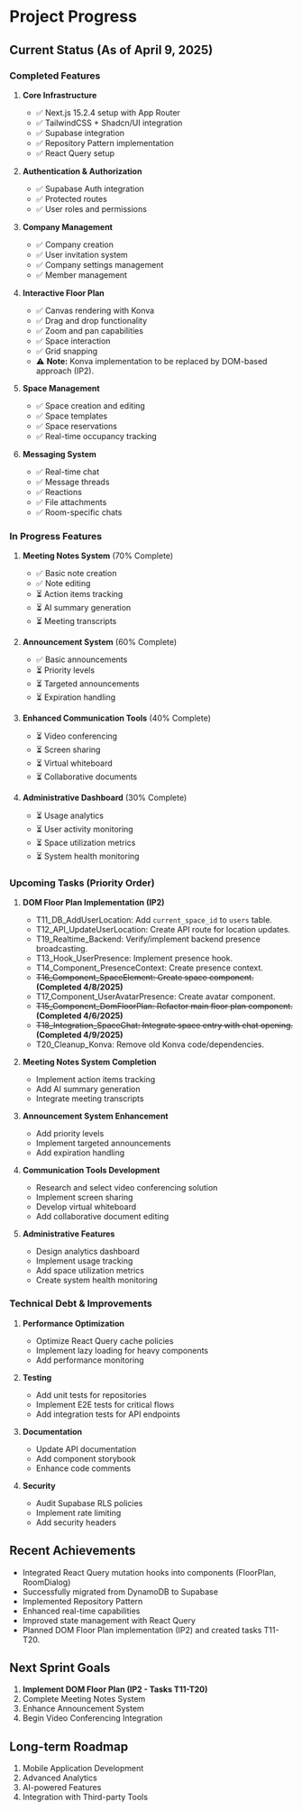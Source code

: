# Project Progress

## Current Status (As of April 9, 2025)

### Completed Features
1. **Core Infrastructure**
   - ✅ Next.js 15.2.4 setup with App Router
   - ✅ TailwindCSS + Shadcn/UI integration
   - ✅ Supabase integration
   - ✅ Repository Pattern implementation
   - ✅ React Query setup

2. **Authentication & Authorization**
   - ✅ Supabase Auth integration
   - ✅ Protected routes
   - ✅ User roles and permissions

3. **Company Management**
   - ✅ Company creation
   - ✅ User invitation system
   - ✅ Company settings management
   - ✅ Member management

4. **Interactive Floor Plan**
   - ✅ Canvas rendering with Konva
   - ✅ Drag and drop functionality
   - ✅ Zoom and pan capabilities
   - ✅ Space interaction
   - ✅ Grid snapping
   - ⚠️ **Note:** Konva implementation to be replaced by DOM-based approach (IP2).

5. **Space Management**
   - ✅ Space creation and editing
   - ✅ Space templates
   - ✅ Space reservations
   - ✅ Real-time occupancy tracking

6. **Messaging System**
   - ✅ Real-time chat
   - ✅ Message threads
   - ✅ Reactions
   - ✅ File attachments
   - ✅ Room-specific chats

### In Progress Features

1. **Meeting Notes System** (70% Complete)
   - ✅ Basic note creation
   - ✅ Note editing
   - ⏳ Action items tracking
   - ⏳ AI summary generation
   - ⏳ Meeting transcripts

2. **Announcement System** (60% Complete)
   - ✅ Basic announcements
   - ⏳ Priority levels
   - ⏳ Targeted announcements
   - ⏳ Expiration handling

3. **Enhanced Communication Tools** (40% Complete)
   - ⏳ Video conferencing
   - ⏳ Screen sharing
   - ⏳ Virtual whiteboard
   - ⏳ Collaborative documents

4. **Administrative Dashboard** (30% Complete)
   - ⏳ Usage analytics
   - ⏳ User activity monitoring
   - ⏳ Space utilization metrics
   - ⏳ System health monitoring

### Upcoming Tasks (Priority Order)

1.  **DOM Floor Plan Implementation (IP2)**
    *   T11_DB_AddUserLocation: Add `current_space_id` to `users` table.
    *   T12_API_UpdateUserLocation: Create API route for location updates.
    *   T19_Realtime_Backend: Verify/implement backend presence broadcasting.
    *   T13_Hook_UserPresence: Implement presence hook.
    *   T14_Component_PresenceContext: Create presence context.
    *   ~~T16_Component_SpaceElement: Create space component.~~ **(Completed 4/8/2025)**
    *   T17_Component_UserAvatarPresence: Create avatar component.
    *   ~~T15_Component_DomFloorPlan: Refactor main floor plan component.~~ **(Completed 4/6/2025)**
    *   ~~T18_Integration_SpaceChat: Integrate space entry with chat opening.~~ **(Completed 4/9/2025)**
    *   T20_Cleanup_Konva: Remove old Konva code/dependencies.

2.  **Meeting Notes System Completion**
    *   Implement action items tracking
    *   Add AI summary generation
    *   Integrate meeting transcripts

3.  **Announcement System Enhancement**
    *   Add priority levels
    *   Implement targeted announcements
    *   Add expiration handling

4.  **Communication Tools Development**
    *   Research and select video conferencing solution
    *   Implement screen sharing
    *   Develop virtual whiteboard
    *   Add collaborative document editing

5.  **Administrative Features**
    *   Design analytics dashboard
    *   Implement usage tracking
    *   Add space utilization metrics
    *   Create system health monitoring

### Technical Debt & Improvements

1. **Performance Optimization**
   - Optimize React Query cache policies
   - Implement lazy loading for heavy components
   - Add performance monitoring

2. **Testing**
   - Add unit tests for repositories
   - Implement E2E tests for critical flows
   - Add integration tests for API endpoints

3. **Documentation**
   - Update API documentation
   - Add component storybook
   - Enhance code comments

4. **Security**
   - Audit Supabase RLS policies
   - Implement rate limiting
   - Add security headers

## Recent Achievements
- Integrated React Query mutation hooks into components (FloorPlan, RoomDialog)
- Successfully migrated from DynamoDB to Supabase
- Implemented Repository Pattern
- Enhanced real-time capabilities
- Improved state management with React Query
- Planned DOM Floor Plan implementation (IP2) and created tasks T11-T20.

## Next Sprint Goals
1. **Implement DOM Floor Plan (IP2 - Tasks T11-T20)**
2. Complete Meeting Notes System
3. Enhance Announcement System
4. Begin Video Conferencing Integration

## Long-term Roadmap
1. Mobile Application Development
2. Advanced Analytics
3. AI-powered Features
4. Integration with Third-party Tools
